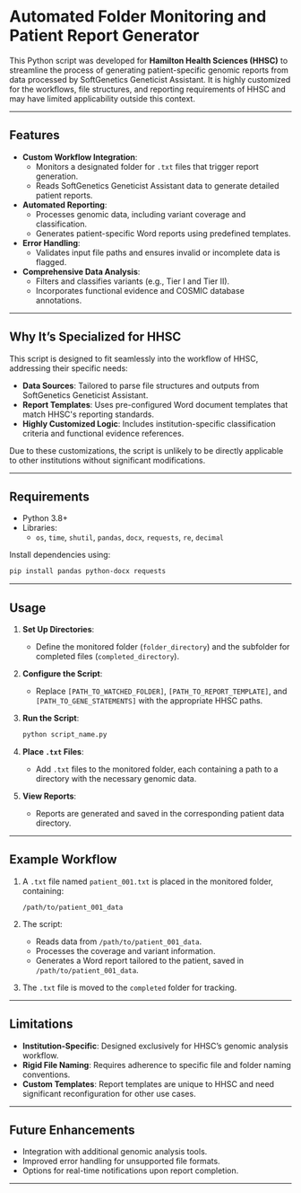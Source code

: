 # Automated Folder Monitoring and Patient Report Generator

This Python script was developed for **Hamilton Health Sciences (HHSC)** to streamline the process of generating patient-specific genomic reports from data processed by SoftGenetics Geneticist Assistant. It is highly customized for the workflows, file structures, and reporting requirements of HHSC and may have limited applicability outside this context.

---

## Features

- **Custom Workflow Integration**:
  - Monitors a designated folder for `.txt` files that trigger report generation.
  - Reads SoftGenetics Geneticist Assistant data to generate detailed patient reports.
- **Automated Reporting**:
  - Processes genomic data, including variant coverage and classification.
  - Generates patient-specific Word reports using predefined templates.
- **Error Handling**:
  - Validates input file paths and ensures invalid or incomplete data is flagged.
- **Comprehensive Data Analysis**:
  - Filters and classifies variants (e.g., Tier I and Tier II).
  - Incorporates functional evidence and COSMIC database annotations.

---

## Why It’s Specialized for HHSC

This script is designed to fit seamlessly into the workflow of HHSC, addressing their specific needs:
- **Data Sources**: Tailored to parse file structures and outputs from SoftGenetics Geneticist Assistant.
- **Report Templates**: Uses pre-configured Word document templates that match HHSC's reporting standards.
- **Highly Customized Logic**: Includes institution-specific classification criteria and functional evidence references.

Due to these customizations, the script is unlikely to be directly applicable to other institutions without significant modifications.

---

## Requirements

- Python 3.8+
- Libraries:
  - `os`, `time`, `shutil`, `pandas`, `docx`, `requests`, `re`, `decimal`

Install dependencies using:

```bash
pip install pandas python-docx requests
```

---

## Usage

1. **Set Up Directories**:
   - Define the monitored folder (`folder_directory`) and the subfolder for completed files (`completed_directory`).

2. **Configure the Script**:
   - Replace `[PATH_TO_WATCHED_FOLDER]`, `[PATH_TO_REPORT_TEMPLATE]`, and `[PATH_TO_GENE_STATEMENTS]` with the appropriate HHSC paths.

3. **Run the Script**:
   ```bash
   python script_name.py
   ```

4. **Place `.txt` Files**:
   - Add `.txt` files to the monitored folder, each containing a path to a directory with the necessary genomic data.

5. **View Reports**:
   - Reports are generated and saved in the corresponding patient data directory.

---

## Example Workflow

1. A `.txt` file named `patient_001.txt` is placed in the monitored folder, containing:
   ```
   /path/to/patient_001_data
   ```

2. The script:
   - Reads data from `/path/to/patient_001_data`.
   - Processes the coverage and variant information.
   - Generates a Word report tailored to the patient, saved in `/path/to/patient_001_data`.

3. The `.txt` file is moved to the `completed` folder for tracking.

---

## Limitations

- **Institution-Specific**: Designed exclusively for HHSC’s genomic analysis workflow.
- **Rigid File Naming**: Requires adherence to specific file and folder naming conventions.
- **Custom Templates**: Report templates are unique to HHSC and need significant reconfiguration for other use cases.

---

## Future Enhancements

- Integration with additional genomic analysis tools.
- Improved error handling for unsupported file formats.
- Options for real-time notifications upon report completion.

---


